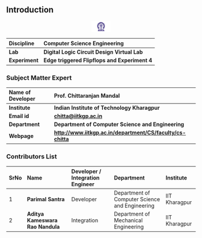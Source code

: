 ## Introduction

<div align="center">
<img src="experiment/images/iitkgp.png" width="10%">
</div>

<b>Discipline | <b> Computer Science Engineering 
:--|:--|
<b> Lab | <b> **Digital Logic Circuit Design Virtual Lab**
<b> Experiment|     <b> **Edge triggered Flipflops and Experiment 4**

### Subject Matter Expert

<b>Name of Developer | <b> **Prof. Chittaranjan Mandal**
:--|:--|
<b> Institute | <b>  **Indian Institute of Technology Kharagpur**
<b> Email id|     <b>  **chitta@iitkgp.ac.in**
<b> Department |  **Department of Computer Science and Engineering**
<b>Webpage| <b> http://www.iitkgp.ac.in/department/CS/faculty/cs-chitta

### Contributors List

SrNo | Name | Developer / Integration Engineer | Department| Institute
:--|:--|:--|:--|:--|
1 | **Parimal Santra** | Developer | Department of Computer Science and Engineering | IIT Kharagpur | 
2 | **Aditya Kameswara Rao Nandula** | Integration| Department of Mechanical Engineering | IIT Kharagpur | 

